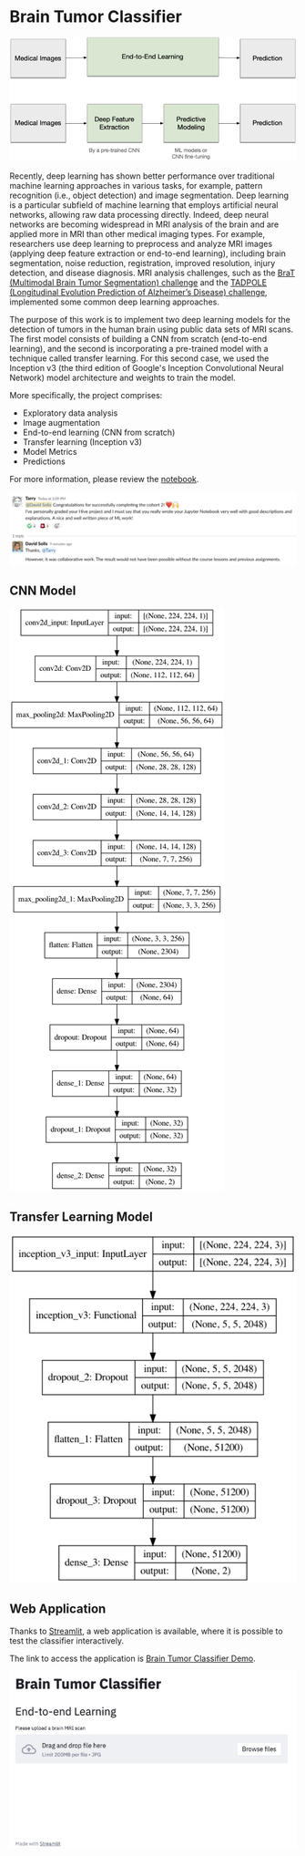 # Brain Tumor Classifier

![Deep Learning](images/deep-learning-workflow.jpg "Deep Learning")

Recently, deep learning has shown better performance over traditional machine learning approaches in various tasks,
for example, pattern recognition (i.e., object detection) and image segmentation. Deep learning is a particular
subfield of machine learning that employs artificial neural networks, allowing raw data processing directly. Indeed,
deep neural networks are becoming widespread in MRI analysis of the brain and are applied more in MRI than other
medical imaging types. For example, researchers use deep learning to preprocess and analyze MRI images
(applying deep feature extraction or end-to-end learning), including brain segmentation, noise reduction, registration, 
improved resolution, injury detection, and disease diagnosis. MRI analysis challenges, such as the [BraT
(Multimodal Brain Tumor Segmentation) challenge](https://www.med.upenn.edu/cbica/brats2020/) and the 
[TADPOLE (Longitudinal Evolution Prediction of Alzheimer’s Disease) challenge](https://tadpole.grand-challenge.org/), 
implemented some common deep learning approaches.

The purpose of this work is to implement two deep learning models for the detection of tumors in the human brain using 
public data sets of MRI scans. The first model consists of building a CNN from scratch (end-to-end learning), and the 
second is incorporating a pre-trained model with a technique called transfer learning. For this second case, we used 
the Inception v3 (the third edition of Google's Inception Convolutional Neural Network) model architecture and weights 
to train the model.

More specifically, the project comprises:
* Exploratory data analysis
* Image augmentation
* End-to-end learning (CNN from scratch)
* Transfer learning (Inception v3)
* Model Metrics
* Predictions

For more information, please review the [notebook](brain-tumor-classifier.ipynb).

![Tarry Note](images/feedback.png "Tarry Note")

## CNN Model

![CNN Model](model.png "CNN Model")

## Transfer Learning Model

![Transfer Leraning Model](inception-model.png "Transfer Leraning Model")

## Web Application

Thanks to [Streamlit](https://streamlit.io/), a web application is available, where it is possible to test the 
classifier interactively.

The link to access the application is 
[Brain Tumor Classifier Demo](https://share.streamlit.io/david-solis/btc-demo/app.py).

![Streamlit Web App](images/streamlit-web-app.png "Streamlit Web App")